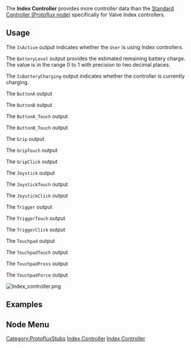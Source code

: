 <languages></languages> <translate>

The **Index Controller** provides more controller data than the
[Standard Controller (Protoflux
node)](Standard_Controller_(Protoflux_node) "wikilink") specifically for
Valve Index controllers.

## Usage

The `IsActive` output indicates whether the `User` is using Index
controllers.

The `BatteryLevel` output provides the estimated remaining battery
charge. The value is in the range 0 to 1 with precision to two decimal
places.

The `IsBatteryCharging` output indicates whether the controller is
currently charging.

The `ButtonA` output

The `ButtonB` output

The `ButtonA_Touch` output

The `ButtonB_Touch` output

The `Grip` output

The `GripTouch` output

The `GripClick` output

The `Joystick` output

The `JoystickTouch` output

The `JoystickClick` output

The `Trigger` output

The `TriggerTouch` output

The `TriggerClick` output

The `Touchpad` output

The `TouchpadTouch` output

The `TouchpadPress` output

The `TouchpadForce` output

![](Index_controller.png "Index_controller.png")

## Examples

## Node Menu

</translate>

[Category:ProtofluxStubs](Category:ProtofluxStubs "wikilink") [Index
Controller](Category:Protoflux{{#translation:}} "wikilink") [Index
Controller](Category:Protoflux:Input_Devices:Controllers{{#translation:}} "wikilink")